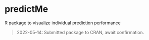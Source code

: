 # predictMe
R package to visualize individual prediction performance

> 2022-05-14: Submitted package to CRAN, await confirmation.
